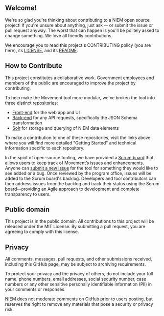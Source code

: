 ## Welcome!

We're so glad you're thinking about contributing to a NIEM open source project! If you're unsure about anything, just ask -- or submit the issue or pull request anyway. The worst that can happen is you'll be politely asked to change something. We love all friendly contributions.

We encourage you to read this project's CONTRIBUTING policy (you are here), its [LICENSE](LICENSE.md), and its [README](README.md).

## How to Contribute

This project constitutes a collaborative work. Government employees and members of the public are encouraged to improve the project by contributing. 

To help make the Movement tool more modular, we've broken the tool into three distinct repositories:

* [Front-end](https://github.com/NIEM/movement-frontend) for the web app and UI
* [Back-end](https://github.com/NIEM/movement-backend) for any API requests, specifically the JSON Schema transformation
* [Solr](https://github.com/NIEM/movement-solr) for storage and querying of NIEM data elements

To make a contribution to one of these repositories, visit the links above where you will find more detailed "Getting Started" and technical information specific to each repository.

In the spirit of open-source tooling, we have provided a [Scrum board](https://github.com/NIEM/Movement/projects/1) that allows users to keep track of Movement’s issues and enhancements. Anyone can [submit a new issue](https://github.com/NIEM/Movement/issues) for the tool for something they would like to see added or a bug. Once reviewed by the program office, issues will be added to the Scrum board's backlog. Developers and tool contributors can then address issues from the backlog and track their status using the Scrum board—providing an Agile approach to development and complete transparency to users.

## Public domain

This project is in the public domain. All contributions to this project will be released under the MIT License. By submitting a pull request, you are agreeing to comply with this license.

## Privacy

All comments, messages, pull requests, and other submissions received, including this GitHub page, may be subject to archiving requirements.

To protect your privacy and the privacy of others, do not include your full name, phone numbers, email addresses, social security number, case numbers or any other sensitive personally identifiable information (PII) in your comments or responses.

NIEM does not moderate comments on GitHub prior to users posting, but reserves the right to remove any materials that pose a security or privacy risk.
